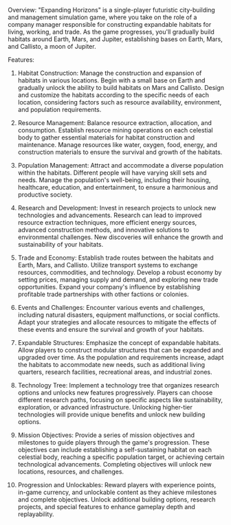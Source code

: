 Overview: "Expanding Horizons" is a single-player futuristic city-building and management simulation game, where you take on the role of a company manager responsible for constructing expandable habitats for living, working, and trade. As the game progresses, you'll gradually build habitats around Earth, Mars, and Jupiter, establishing bases on Earth, Mars, and Callisto, a moon of Jupiter.

Features:

1. Habitat Construction: Manage the construction and expansion of habitats in various locations. Begin with a small base on Earth and gradually unlock the ability to build habitats on Mars and Callisto. Design and customize the habitats according to the specific needs of each location, considering factors such as resource availability, environment, and population requirements.
    
2. Resource Management: Balance resource extraction, allocation, and consumption. Establish resource mining operations on each celestial body to gather essential materials for habitat construction and maintenance. Manage resources like water, oxygen, food, energy, and construction materials to ensure the survival and growth of the habitats.
    
3. Population Management: Attract and accommodate a diverse population within the habitats. Different people will have varying skill sets and needs. Manage the population's well-being, including their housing, healthcare, education, and entertainment, to ensure a harmonious and productive society.
    
4. Research and Development: Invest in research projects to unlock new technologies and advancements. Research can lead to improved resource extraction techniques, more efficient energy sources, advanced construction methods, and innovative solutions to environmental challenges. New discoveries will enhance the growth and sustainability of your habitats.
    
5. Trade and Economy: Establish trade routes between the habitats and Earth, Mars, and Callisto. Utilize transport systems to exchange resources, commodities, and technology. Develop a robust economy by setting prices, managing supply and demand, and exploring new trade opportunities. Expand your company's influence by establishing profitable trade partnerships with other factions or colonies.
    
6. Events and Challenges: Encounter various events and challenges, including natural disasters, equipment malfunctions, or social conflicts. Adapt your strategies and allocate resources to mitigate the effects of these events and ensure the survival and growth of your habitats.
    
7. Expandable Structures: Emphasize the concept of expandable habitats. Allow players to construct modular structures that can be expanded and upgraded over time. As the population and requirements increase, adapt the habitats to accommodate new needs, such as additional living quarters, research facilities, recreational areas, and industrial zones.
    
8. Technology Tree: Implement a technology tree that organizes research options and unlocks new features progressively. Players can choose different research paths, focusing on specific aspects like sustainability, exploration, or advanced infrastructure. Unlocking higher-tier technologies will provide unique benefits and unlock new building options.
    
9. Mission Objectives: Provide a series of mission objectives and milestones to guide players through the game's progression. These objectives can include establishing a self-sustaining habitat on each celestial body, reaching a specific population target, or achieving certain technological advancements. Completing objectives will unlock new locations, resources, and challenges.
    
10. Progression and Unlockables: Reward players with experience points, in-game currency, and unlockable content as they achieve milestones and complete objectives. Unlock additional building options, research projects, and special features to enhance gameplay depth and replayability.